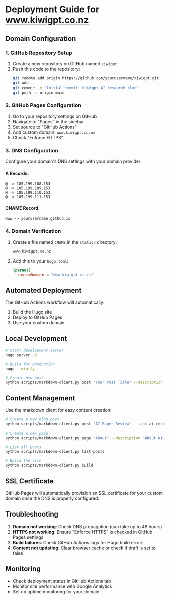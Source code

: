 # Deployment Guide for www.kiwigpt.co.nz

## Domain Configuration

### 1. GitHub Repository Setup

1. Create a new repository on GitHub named `kiwigpt`
2. Push this code to the repository:
   ```bash
   git remote add origin https://github.com/yourusername/kiwigpt.git
   git add .
   git commit -m "Initial commit: Kiwigpt AI research blog"
   git push -u origin main
   ```

### 2. GitHub Pages Configuration

1. Go to your repository settings on GitHub
2. Navigate to "Pages" in the sidebar
3. Set source to "GitHub Actions"
4. Add custom domain: `www.kiwigpt.co.nz`
5. Check "Enforce HTTPS"

### 3. DNS Configuration

Configure your domain's DNS settings with your domain provider:

#### A Records:
```
@ -> 185.199.108.153
@ -> 185.199.109.153
@ -> 185.199.110.153
@ -> 185.199.111.153
```

#### CNAME Record:
```
www -> yourusername.github.io
```

### 4. Domain Verification

1. Create a file named `CNAME` in the `static/` directory:
   ```
   www.kiwigpt.co.nz
   ```

2. Add this to your `hugo.toml`:
   ```toml
   [params]
     customDomain = "www.kiwigpt.co.nz"
   ```

## Automated Deployment

The GitHub Actions workflow will automatically:
1. Build the Hugo site
2. Deploy to GitHub Pages
3. Use your custom domain

## Local Development

```bash
# Start development server
hugo server -D

# Build for production
hugo --minify

# Create new post
python scripts/markdown-client.py post "Your Post Title" --description "Description" --tags ai research
```

## Content Management

Use the markdown client for easy content creation:

```bash
# Create a new blog post
python scripts/markdown-client.py post "AI Paper Review" --tags ai research

# Create a new page
python scripts/markdown-client.py page "About" --description "About Kiwigpt"

# List all posts
python scripts/markdown-client.py list-posts

# Build the site
python scripts/markdown-client.py build
```

## SSL Certificate

GitHub Pages will automatically provision an SSL certificate for your custom domain once the DNS is properly configured.

## Troubleshooting

1. **Domain not working**: Check DNS propagation (can take up to 48 hours)
2. **HTTPS not working**: Ensure "Enforce HTTPS" is checked in GitHub Pages settings
3. **Build failures**: Check GitHub Actions logs for Hugo build errors
4. **Content not updating**: Clear browser cache or check if draft is set to false

## Monitoring

- Check deployment status in GitHub Actions tab
- Monitor site performance with Google Analytics
- Set up uptime monitoring for your domain 
